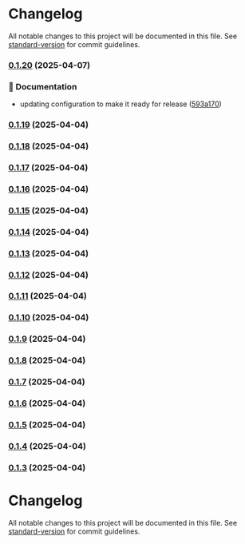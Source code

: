 # Changelog

All notable changes to this project will be documented in this file. See [standard-version](https://github.com/conventional-changelog/standard-version) for commit guidelines.

### [0.1.20](https://github.com/bluewave-labs/prism-design-system/compare/v0.1.19...v0.1.20) (2025-04-07)


### 📝 Documentation

* updating configuration to make it ready for release ([593a170](https://github.com/bluewave-labs/prism-design-system/commit/593a170415d0267fd41bfcb8158373c7974cfc97))

### [0.1.19](https://github.com/bluewave-labs/prism-design-system/compare/v0.1.18...v0.1.19) (2025-04-04)

### [0.1.18](https://github.com/bluewave-labs/prism-design-system/compare/v0.1.17...v0.1.18) (2025-04-04)

### [0.1.17](https://github.com/bluewave-labs/prism-design-system/compare/v0.1.16...v0.1.17) (2025-04-04)

### [0.1.16](https://github.com/bluewave-labs/prism-design-system/compare/v0.1.15...v0.1.16) (2025-04-04)

### [0.1.15](https://github.com/bluewave-labs/prism-design-system/compare/v0.1.14...v0.1.15) (2025-04-04)

### [0.1.14](https://github.com/bluewave-labs/prism-design-system/compare/v0.1.13...v0.1.14) (2025-04-04)

### [0.1.13](https://github.com/bluewave-labs/prism-design-system/compare/v0.1.12...v0.1.13) (2025-04-04)

### [0.1.12](https://github.com/bluewave-labs/prism-design-system/compare/v0.1.11...v0.1.12) (2025-04-04)

### [0.1.11](https://github.com/bluewave-labs/prism-design-system/compare/v0.1.10...v0.1.11) (2025-04-04)

### [0.1.10](https://github.com/bluewave-labs/prism-design-system/compare/v0.1.9...v0.1.10) (2025-04-04)

### [0.1.9](https://github.com/bluewave-labs/prism-design-system/compare/v0.1.8...v0.1.9) (2025-04-04)

### [0.1.8](https://github.com/bluewave-labs/prism-design-system/compare/v0.1.7...v0.1.8) (2025-04-04)

### [0.1.7](https://github.com/bluewave-labs/prism-design-system/compare/v0.1.6...v0.1.7) (2025-04-04)

### [0.1.6](https://github.com/bluewave-labs/prism-design-system/compare/v0.1.5...v0.1.6) (2025-04-04)

### [0.1.5](https://github.com/bluewave-labs/prism-design-system/compare/v0.1.4...v0.1.5) (2025-04-04)

### [0.1.4](https://github.com/bluewave-labs/prism-design-system/compare/v0.1.3...v0.1.4) (2025-04-04)

### [0.1.3](https://github.com/bluewave-labs/prism-design-system/compare/v0.1.2...v0.1.3) (2025-04-04)

# Changelog

All notable changes to this project will be documented in this file. See [standard-version](https://github.com/conventional-changelog/standard-version) for commit guidelines.
